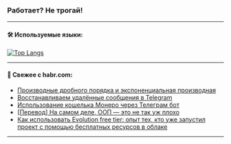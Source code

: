 ### Работает? Не трогай!

---
<!--
#### 🛠️ Technical stack:

![Java](https://img.shields.io/badge/Java-informational?logo=Oracle&style=flat&logoColor=white&color=FF4500)
![Kotlin](https://img.shields.io/badge/Kotlin-informational?logo=Kotlin&style=flat&logoColor=white&color=774D97)
![TS](https://img.shields.io/badge/TypeScript-informational?logo=typeScript&style=flat&logoColor=black&color=017acc)
![Python](https://img.shields.io/badge/Python-informational?logo=Python&style=flat&logoColor=black&color=ffdd54) <br>
![Spring](https://img.shields.io/badge/Spring-informational?logo=Spring&style=flat&logoColor=white&color=6DB33F) 
![SpringBoot](https://img.shields.io/badge/SpringBoot-informational?logo=SpringBoot&style=flat&logoColor=white&color=6DB33F)
![Nest](https://img.shields.io/badge/NestJS-informational?logo=NestJS&style=flat&logoColor=white&color=E0234E) 
![NodeJS](https://img.shields.io/badge/NodeJS-informational?logo=node.js&style=flat&logoColor=white&color=70A760)<br>
![PostgreSQL](https://img.shields.io/badge/PostgreSQL-informational?logo=PostgreSQL&style=flat&logoColor=white&color=DAA520)
![MongoDB](https://img.shields.io/badge/MongoDB-informational?logo=MongoDB&style=flat&logoColor=white&color=870000)
![Apache](https://img.shields.io/badge/Apache-informational?logo=apache&style=flat&logoColor=white&color=f74e28)

___ 
-->

#### 🛠️ Используемые языки:

[![Top Langs](https://github-readme-stats-82jvfl3w3-advtsettinggmailcoms-projects.vercel.app/api/top-langs/?username=zloylis&langs_count=10&hide_title=true&title_color=e6edf3&size_weight=0.5&count_weight=0.5&layout=compact&hide_progress=true&hide_border=true&theme=dracula)](https://github.com/zloylis)

<!---


####  :octocat:&nbsp;&nbsp; Статистика:

![GitHub stats](https://github-readme-stats-u2qms2cxw-advtsettinggmailcoms-projects.vercel.app/api?username=zloylis&show_icons=true&hide_border=true&theme=dracula&title_color=e6edf3&include_all_commits=true&count_private=true&hide_rank=false&hide_title=true&rank_icon=github)
-->
---

#### 💬 Свежее с habr.com:

<!-- BLOG-POST-LIST:START -->
- [Производные дробного порядка и экспоненциальная производная](https://habr.com/ru/articles/852918/?utm_source=habrahabr&utm_medium=rss&utm_campaign=852918)
- [Восстанавливаем удалённые сообщения в Telegram](https://habr.com/ru/articles/852902/?utm_source=habrahabr&utm_medium=rss&utm_campaign=852902)
- [Использование кошелька Монеро через Телеграм бот](https://habr.com/ru/articles/852890/?utm_source=habrahabr&utm_medium=rss&utm_campaign=852890)
- [[Перевод] На самом деле, ООП — это не так уж плохо](https://habr.com/ru/companies/ruvds/articles/852822/?utm_source=habrahabr&utm_medium=rss&utm_campaign=852822)
- [Как использовать Evolution free tier: опыт тех, кто уже запустил проект с помощью бесплатных ресурсов в облаке](https://habr.com/ru/companies/cloud_ru/articles/851034/?utm_source=habrahabr&utm_medium=rss&utm_campaign=851034)
<!-- BLOG-POST-LIST:END -->

---
